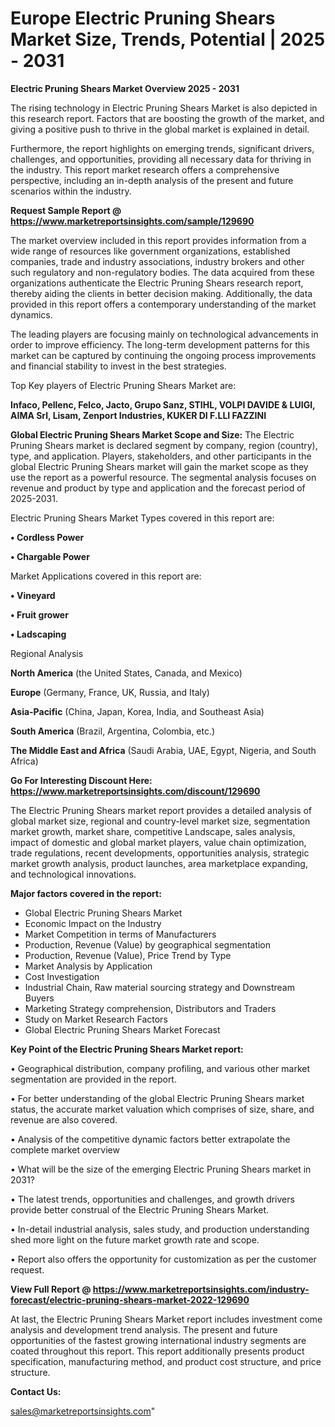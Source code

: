 # Europe Electric Pruning Shears Market Size, Trends, Potential | 2025 - 2031

<Strong> Electric Pruning Shears Market Overview 2025 - 2031</strong>

The rising technology in Electric Pruning Shears Market is also depicted in this research report. Factors that are boosting the growth of the market, and giving a positive push to thrive in the global market is explained in detail.

Furthermore, the report highlights on emerging trends, significant drivers, challenges, and opportunities, providing all necessary data for thriving in the industry. This report market research offers a comprehensive perspective, including an in-depth analysis of the present and future scenarios within the industry.

<strong>Request Sample Report @ <a href=https://www.marketreportsinsights.com/sample/129690>https://www.marketreportsinsights.com/sample/129690</a></strong>

The market overview included in this report provides information from a wide range of resources like government organizations, established companies, trade and industry associations, industry brokers and other such regulatory and non-regulatory bodies. The data acquired from these organizations authenticate the Electric Pruning Shears research report, thereby aiding the clients in better decision making. Additionally, the data provided in this report offers a contemporary understanding of the market dynamics.

The leading players are focusing mainly on technological advancements in order to improve efficiency. The long-term development patterns for this market can be captured by continuing the ongoing process improvements and financial stability to invest in the best strategies.

Top Key players of Electric Pruning Shears Market are:

<strong>Infaco, Pellenc, Felco, Jacto, Grupo Sanz, STIHL, VOLPI DAVIDE & LUIGI, AIMA Srl, Lisam, Zenport Industries, KUKER DI F.LLI FAZZINI</strong>

<strong><b>Global Electric Pruning Shears Market Scope and Size:</b></strong>
The Electric Pruning Shears market is declared segment by company, region (country), type, and application. Players, stakeholders, and other participants in the global Electric Pruning Shears market will gain the market scope as they use the report as a powerful resource. The segmental analysis focuses on revenue and product by type and application and the forecast period of 2025-2031.

Electric Pruning Shears Market Types covered in this report are:

<strong>• Cordless Power

• Chargable Power</strong>

Market Applications covered in this report are:

<strong>• Vineyard

• Fruit grower

• Ladscaping</strong> 

Regional Analysis

<strong>North America</strong> (the United States, Canada, and Mexico)

<strong>Europe</strong> (Germany, France, UK, Russia, and Italy)

<strong>Asia-Pacific</strong> (China, Japan, Korea, India, and Southeast Asia)

<strong>South America</strong> (Brazil, Argentina, Colombia, etc.)

<strong>The Middle East and Africa</strong> (Saudi Arabia, UAE, Egypt, Nigeria, and South Africa)

<strong>Go For Interesting Discount Here: <a href=https://www.marketreportsinsights.com/discount/129690>https://www.marketreportsinsights.com/discount/129690</a></strong>

The Electric Pruning Shears market report provides a detailed analysis of global market size, regional and country-level market size, segmentation market growth, market share, competitive Landscape, sales analysis, impact of domestic and global market players, value chain optimization, trade regulations, recent developments, opportunities analysis, strategic market growth analysis, product launches, area marketplace expanding, and technological innovations.

<strong><b>Major factors covered in the report:</b></strong>
<ul>
  <li>Global Electric Pruning Shears Market </li>
  <li>Economic Impact on the Industry</li>
  <li>Market Competition in terms of Manufacturers</li>
  <li>Production, Revenue (Value) by geographical segmentation</li>
  <li>Production, Revenue (Value), Price Trend by Type</li>
  <li>Market Analysis by Application</li>
  <li>Cost Investigation</li>
  <li>Industrial Chain, Raw material sourcing strategy and Downstream Buyers</li>
  <li>Marketing Strategy comprehension, Distributors and Traders</li>
  <li>Study on Market Research Factors</li>
  <li>Global Electric Pruning Shears Market Forecast</li>
</ul>

<strong><b>Key Point of the Electric Pruning Shears Market report:</b></strong>

• Geographical distribution, company profiling, and various other market segmentation are provided in the report.

• For better understanding of the global Electric Pruning Shears market status, the accurate market valuation which comprises of size, share, and revenue are also covered.

• Analysis of the competitive dynamic factors better extrapolate the complete market overview

• What will be the size of the emerging Electric Pruning Shears market in 2031?

• The latest trends, opportunities and challenges, and growth drivers provide better construal of the Electric Pruning Shears Market.

• In-detail industrial analysis, sales study, and production understanding shed more light on the future market growth rate and scope.

• Report also offers the opportunity for customization as per the customer request.

<strong><b>View Full Report @ <a href=https://www.marketreportsinsights.com/industry-forecast/electric-pruning-shears-market-2022-129690>https://www.marketreportsinsights.com/industry-forecast/electric-pruning-shears-market-2022-129690</a></b></strong>


At last, the Electric Pruning Shears Market report includes investment come analysis and development trend analysis. The present and future opportunities of the fastest growing international industry segments are coated throughout this report. This report additionally presents product specification, manufacturing method, and product cost structure, and price structure.

<strong>Contact Us:</strong>

sales@marketreportsinsights.com"
